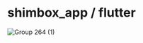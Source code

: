 # shimbox_app / flutter
![Group 264 (1)](https://github.com/user-attachments/assets/4d09b5ac-6ffd-426b-b9e3-6078fd400e8f)
